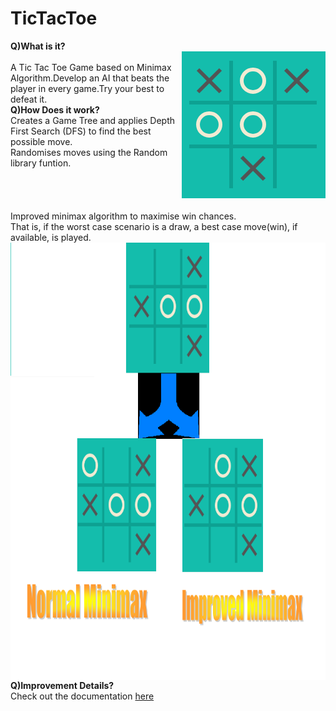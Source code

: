 # TicTacToe
<b>Q)What is it?</b><br>
<img src="Document%20Images/game.png" align="right"><br>
A Tic Tac Toe Game based on Minimax Algorithm.Develop an AI that beats the player in every game.Try your best to defeat it.<br>
<b>Q)How Does it work?</b><br>
Creates a Game Tree and applies Depth First Search (DFS) to find the best possible move.<br>
Randomises moves using the Random library funtion.<br>
<br><br><br><br>Improved minimax algorithm to maximise win chances.<br>
That is, if the worst case scenario is a draw, a best case move(win), if available, is played.<br>
<img src="Document%20Images/imple1.png" align="left" height="700" width="1000"><br>

<br><br><br><br><br><br><br><br><br><b>Q)Improvement Details?</b><br>
Check out the documentation <a href="https://github.com/Rajrahane/TicTacToe/blob/master/TicTacToe.pdf">here</a>

